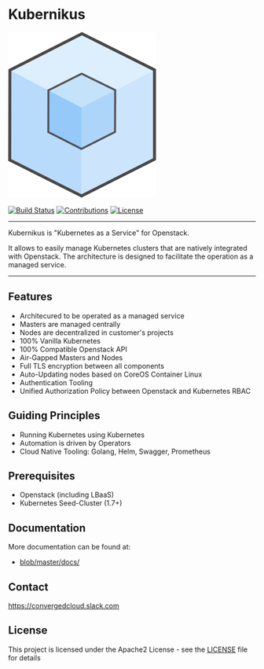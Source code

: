 # Kubernikus

[![Kubernikus](/assets/kubernikus.svg)](https://github.com/sapcc/kubernikus)

[![Build Status](https://travis-ci.org/sapcc/kubernikus.svg?branch=master)](https://travis-ci.org/sapcc/kubernikus)
[![Contributions](https://img.shields.io/badge/contributions-welcome-brightgreen.svg)](https://travis-ci.org/sapcc/kubernikus.svg?branch=master)
[![License](https://img.shields.io/badge/license-Apache-blue.svg)](http://www.apache.org/licenses/LICENSE-2.0.txt)

----

Kubernikus is "Kubernetes as a Service" for Openstack.

It allows to easily manage Kubernetes clusters that are natively integrated with Openstack. The architecture is designed to facilitate the operation as a managed service.

----

## Features

  * Architecured to be operated as a managed service
  * Masters are managed centrally 
  * Nodes are decentralized in customer's projects
  * 100% Vanilla Kubernetes
  * 100% Compatible Openstack API
  * Air-Gapped Masters and Nodes
  * Full TLS encryption between all components
  * Auto-Updating nodes based on CoreOS Container Linux
  * Authentication Tooling 
  * Unified Authorization Policy between Openstack and Kubernetes RBAC
  
## Guiding Principles

  * Running Kubernetes using Kubernetes
  * Automation is driven by Operators
  * Cloud Native Tooling: Golang, Helm, Swagger, Prometheus
  
## Prerequisites

  * Openstack (including LBaaS)
  * Kubernetes Seed-Cluster (1.7+)
  
## Documentation

More documentation can be found at:

  * [blob/master/docs/](blob/master/docs/)
  
## Contact

https://convergedcloud.slack.com

## License
This project is licensed under the Apache2 License - see the [LICENSE](blob/master/LICENSE) file for details

